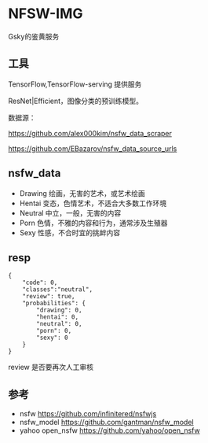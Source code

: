 # NFSW-IMG
Gsky的鉴黄服务

## 工具
TensorFlow,TensorFlow-serving 提供服务

ResNet|Efficient，图像分类的预训练模型。

数据源：

https://github.com/alex000kim/nsfw_data_scraper

https://github.com/EBazarov/nsfw_data_source_urls

## nsfw_data

- Drawing   绘画，无害的艺术，或艺术绘画
- Hentai    变态，色情艺术，不适合大多数工作环境
- Neutral   中立，一般，无害的内容
- Porn      色情，不雅的内容和行为，通常涉及生殖器
- Sexy      性感，不合时宜的挑衅内容



## resp
```
{
	"code": 0,
	"classes":"neutral",
	"review": true,
	"probabilities": {
		"drawing": 0,
		"hentai": 0,
		"neutral": 0,
		"porn": 0,
		"sexy": 0
	}
}
```
review 是否要再次人工审核

## 参考
- nsfw https://github.com/infinitered/nsfwjs
- nsfw_model https://github.com/gantman/nsfw_model
- yahoo open_nsfw https://github.com/yahoo/open_nsfw
